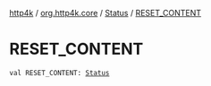 [http4k](../../index.md) / [org.http4k.core](../index.md) / [Status](index.md) / [RESET_CONTENT](./-r-e-s-e-t_-c-o-n-t-e-n-t.md)

# RESET_CONTENT

`val RESET_CONTENT: `[`Status`](index.md)